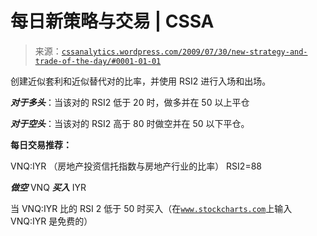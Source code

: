 <!--yml

类别：未分类

日期：2024-05-12 18:52:51

-->

# 每日新策略与交易 | CSSA

> 来源：[`cssanalytics.wordpress.com/2009/07/30/new-strategy-and-trade-of-the-day/#0001-01-01`](https://cssanalytics.wordpress.com/2009/07/30/new-strategy-and-trade-of-the-day/#0001-01-01)

创建近似套利和近似替代对的比率，并使用 RSI2 进行入场和出场。

***对于多头***：当该对的 RSI2 低于 20 时，做多并在 50 以上平仓

***对于空头***：当该对的 RSI2 高于 80 时做空并在 50 以下平仓。

**每日交易推荐：**

VNQ:IYR  （房地产投资信托指数与房地产行业的比率）     RSI2=88

***做空*** VNQ ***买入*** IYR

当 VNQ:IYR 比的 RSI 2 低于 50 时买入（在[`www.stockcharts.com`](http://www.stockcharts.com)上输入 VNQ:IYR 是免费的）
